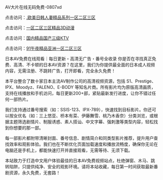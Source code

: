 AV大片在线无码免费-0807xd


点击访问：<a href="https://cfad.pages.dev/">.欧美日韩人妻精品系列一区二区三区</a>

点击访问：<a href="https://gsd-agv.pages.dev/">一区二区三区精品3D动漫</a>

点击访问：<a href="https://heiliaowzu4ur.pages.dev">国内精品国产三级KTV</a>

点击访问：<a href="https://heiliaoe8ajia.pages.dev">91午夜精品亚洲一区二区三区</a>


日本AV免费在线观看｜每日更新・高清无广告・番号全收录
你是否在寻找真正免费、高清、不卡顿的日本AV资源？在这里，我们为你提供最全面的日本成人视频内容，无需注册、不跳转广告，打开即看，完全永久免费！

本平台整合了数十家日本主流AV制作公司的高清视频资源，包括 S1、Prestige、IPX、Moodyz、FALENO、E-BODY 等知名片商。所有影片均为原版高清画质，支持在线播放和手机访问，每日更新200+部，紧贴最新发行进度，让你不错过任何一部热片。

我们支持通过番号搜索（如：SSIS-123、IPX-789），快速找到目标影片。你还可以按女优名（如：三上悠亚、桥本有菜、伊藤舞雪、桃乃木香奈）分类浏览，或根据主题筛选剧情片、制服诱惑、素人搭讪、中文字幕、强刺激等类型内容，轻松找到你想要的那一部。

每一部影片都附带清晰封面、番号信息、剧情简介和同类型影片推荐，提升用户查找效率和观影体验。我们也在不断优化页面加载速度和播放流畅度，确保你无论在电脑还是手机上，都能快速打开并直接观看，无需等待、无须下载。

本站致力于打造中文用户体验最佳的日本AV免费视频站点，杜绝弹窗、木马、跳转陷阱，只提供纯净、安全的观影环境。请将本站收藏，每日第一时间获取最新番剧资源，永久免费，无套路！


<span style="display:none;">[Canonical link]( https://github.com/635xda/36023 ）</span>
